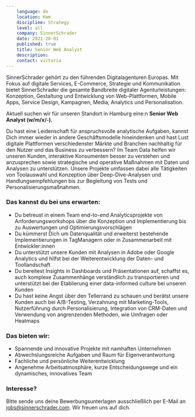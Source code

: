 ```yaml
---
    language: de
    location: Ham
    discipline: Strategy
    level: all
    company: SinnerSchrader
    date: 2021-20-01
    published: true
    title: Senior Web Analyst 
    description: 
    contact: victoria
---
```


SinnerSchrader gehört zu den führenden Digitalagenturen Europas. Mit Fokus auf digitale Services, E-Commerce, Strategie und Kommunikation bietet SinnerSchrader die gesamte Bandbreite digitaler Agenturleistungen: Konzeption, Gestaltung und Entwicklung von Web-Plattformen, Mobile Apps, Service Design, Kampagnen, Media, Analytics und Personalisation.

Aktuell suchen wir für unseren Standort in Hamburg eine:n **Senior Web Analyst (w/m/x/-)**.

Du hast eine Leidenschaft für anspruchsvolle analytische Aufgaben, kannst Dich immer wieder in andere Geschäftsmodelle hineindenken und hast Lust digitale Plattformen verschiedenster Märkte und Branchen nachhaltig für den Nutzer und das Business zu verbessern? Im Team Data helfen wir unseren Kunden, interaktive Konsumenten besser zu verstehen und anzusprechen sowie strategische und operative Maßnahmen mit Daten und Analysen zu unterstützen. Unsere Projekte umfassen dabei alle Tätigkeiten von Toolauswahl und Konzeption über Deep-Dive-Analysen und Handlungsempfehlungen bis zur Begleitung von Tests und Personalisierungsmaßnahmen.

### Das kannst du bei uns erwarten:

- Du betreust in einem Team end-to-end Analyticsprojekte von Anforderungsworkshops über die Konzeption und Implementierung bis zu Auswertungen und Optimierungsvorschlägen
- Du kümmerst Dich um Datenqualität und erweiterst bestehende Implementierungen in TagManagern oder in Zusammenarbeit mit Entwickler:innen
- Du unterstützt unsere Kunden mit Analysen in Adobe oder Google Analytics und hilfst bei der Weiterentwicklung der Daten- und Toollandschaft
- Du bereitest Insights in Dashboards und Präsentationen auf, schaffst es, auch komplexe Zusammenhänge verständlich zu transportieren und unterstützt bei der Etablierung einer data-informed culture bei unseren Kunden
- Du hast keine Angst über den Tellerrand zu schauen und berätst unsere Kunden auch bei A/B-Testing, Verzahnung mit Marketing-Tools, Nutzerführung durch Personalisierung, Integration von CRM-Daten und Verwendung von angrenzenden Methoden, wie Umfragen oder Heatmaps

### Das bieten wir:

- Spannende und innovative Projekte mit namhaften Unternehmen
- Abwechslungsreiche Aufgaben und Raum für Eigenverantwortung
- Fachliche und persönliche Weiterentwicklung
- Angenehme Arbeitsatmosphäre, kurze Entscheidungswege und ein dynamisches, innovatives Team

### Interesse?

Bitte sende uns deine Bewerbungsunterlagen ausschließlich per E-Mail an <jobs@sinnerschrader.com>. Wir freuen uns auf dich.
